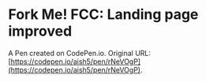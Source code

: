 # Fork Me! FCC: Landing page improved

A Pen created on CodePen.io. Original URL: [https://codepen.io/aish5/pen/rNeVOgP](https://codepen.io/aish5/pen/rNeVOgP).


